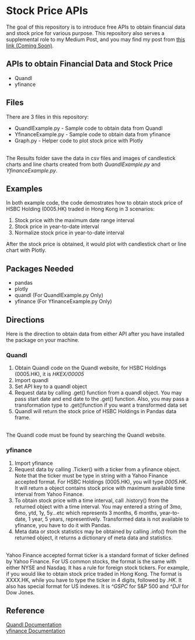 # Stock Price APIs
The goal of this repository is to introduce free APIs to obtain financial data and stock price for various purpose. This repository also serves a supplemental role to my Medium Post, and you may find my post from <a href="">this link (Coming Soon)</a>.

## APIs to obtain Financial Data and Stock Price
<ul>
	<li>Quandl</li>
	<li>yfinance</li>
</ul>

## Files
There are 3 files in this repository:
<ul>
	<li>QuandlExample.py - Sample code to obtain data from Quandl</li>
	<li>YfinanceExample.py - Sample code to obtain data from yfinance</li>
	<li>Graph.py - Helper code to plot stock price with Plotly</li>
</ul>
<br>
The Results folder save the data in csv files and images of candlestick charts and line charts created from both <i>QuandlExample.py</i> and <i>YfinanceExample.py</i>. 

## Examples
In both example code, the code demostrates how to obtain stock price of HSBC Holding (0005.HK) traded in Hong Kong in 3 scenarios:
<ol>
	<li>Stock price with the maximum date range interval</li>
	<li>Stock price in year-to-date interval</li>
	<li>Normalize stock price in year-to-date interval</li>
</ol>
After the stock price is obtained, it would plot with candlestick chart or line chart with Plotly.

## Packages Needed
<ul>
	<li>pandas</li>
	<li>plotly</li>
	<li>quandl (For QuandlExample.py Only)</li>
	<li>yfinance (For YfinanceExample.py Only)</li>
</ul>

## Directions
Here is the direction to obtain data from either API after you have installed the package on your machine.

### Quandl
<ol>
	<li>Obtain Quandl code on the Quandl website, for HSBC Holdings (0005.HK), it is <i>HKEX/00005</i></li>
	<li>Import quandl</li>
	<li>Set API key to a quandl object</li>
	<li>Request data by calling .get() function from a quandl object. You may pass start date and end date to the .get() function. Also, you may pass a transformation type to .get()function if you want a transformed data set</li>
	<li>Quandl will return the stock price of HSBC Holdings in Pandas data frame.</li>
</ol>
<br>
The Quandl code must be found by searching the Quandl website.

### yfinance
<ol>
	<li>Import yfinance</li>
	<li>Request data by calling .Ticker() with a ticker from a yfinance object. Note that the ticker must be type in string with a Yahoo Finance accepted format. For HSBC Holdings (0005.HK), you will type <i>0005.HK</i>. It will return a object contains stock price with maximum available time interval from Yahoo Finance.</li>
	<li>To obtain stock price with a time interval, call .history() from the returned object with a time interval. You may entered a string of 3mo, 6mo, ytd, 1y, 5y...etc which represents 3 months, 6 months, year-to-date, 1 year, 5 years, representively. Transformed data is not available to yfinance, you have to do it with Pandas.</li>
	<li>Meta data or stock statistics may be obtained by calling .info() from the returned object, it returns a dictionary of meta data and statistics.</li>
</ol>
<br>
Yahoo Finance accepted format ticker is a standard format of ticker defined by Yahoo Finance. For US common stocks, the format is the same with either NYSE and Nasdaq. It has a rule for foreign stock tickers. For example, if you would like to obtain stock price traded in Hong Kong. The format is XXXX.HK, while you have to type the ticker in 4 digits, followed by <i>.HK</i>. It also has special format for US indexes. It is <i>^GSPC</i> for S&P 500 and <i>^DJI</i> for Dow Jones.

## Reference
<a href="https://docs.quandl.com/docs/python">Quandl Documentation</a>
<br>
<a href="https://pypi.org/project/yfinance/">yfinance Documentation</a>